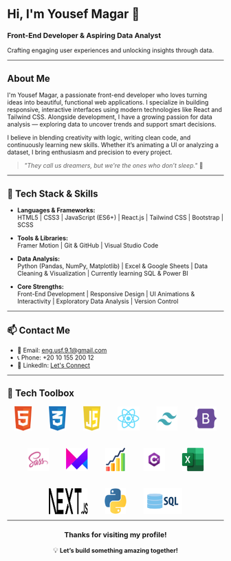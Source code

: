 # Hi, I'm Yousef Magar 👋

### Front-End Developer & Aspiring Data Analyst  
Crafting engaging user experiences and unlocking insights through data.

---

## About Me

I'm Yousef Magar, a passionate front-end developer who loves turning ideas into beautiful, functional web applications. I specialize in building responsive, interactive interfaces using modern technologies like React and Tailwind CSS. Alongside development, I have a growing passion for data analysis — exploring data to uncover trends and support smart decisions.

I believe in blending creativity with logic, writing clean code, and continuously learning new skills. Whether it’s animating a UI or analyzing a dataset, I bring enthusiasm and precision to every project.

> _"They call us dreamers, but we're the ones who don’t sleep."_ 🌙

---

## 🧰 Tech Stack & Skills

- **Languages & Frameworks:**  
  HTML5 | CSS3 | JavaScript (ES6+) | React.js | Tailwind CSS | Bootstrap | SCSS

- **Tools & Libraries:**  
  Framer Motion | Git & GitHub | Visual Studio Code

- **Data Analysis:**  
  Python (Pandas, NumPy, Matplotlib) | Excel & Google Sheets | Data Cleaning & Visualization | Currently learning SQL & Power BI

- **Core Strengths:**  
  Front-End Development | Responsive Design | UI Animations & Interactivity | Exploratory Data Analysis | Version Control

---

## 📫 Contact Me

- 📧 Email: eng.usf.9.1@gmail.com  
- 📞 Phone: +20 10 155 200 12  
- 🔗 LinkedIn: [Let's Connect](https://linkedin.com/in/yourprofile)

---

## 🧰 Tech Toolbox

<div style="display: flex; flex-wrap: wrap; justify-content: center; gap: 40px; width: 100%;">

  <img src="./html-1.svg" alt="HTML5" title="HTML5" width="40px" />
  <img src="./css-3.svg" alt="CSS3" title="CSS3" width="40px" />
  <img src="./javascript-1.svg" alt="JavaScript" title="JavaScript" width="40px" />
  <img src="./react-2.svg" alt="React" title="React" width="50px" />
  <img src="./tailwind-svgrepo-com.svg" alt="Tailwind CSS" title="Tailwind CSS" width="50px" />
  <img src="./bootstrap-svgrepo-com.svg" alt="Bootstrap" title="Bootstrap" width="50px" />
  <img src="./sass_logo_sass_icon.png" alt="SCSS/SASS" title="SCSS/SASS" width="50px" />
  <img src="./Framer-Motion.png" alt="Framer Motion" title="Framer Motion" width="50px" />
  <img src="./stas.png" alt="Statistics" title="Statistics" width="50px" />
  <img src="./Csharp_Logo.png" alt="C#" title="C#" width="50px" />
  <img src="./Microsoft_Office.png" alt="Microsoft Excel" title="Microsoft Excel" width="50px" />
  <img src="./Next.js.png" alt="Next.js" title="Next.js" width="90px" />
  <img src="./python.png" alt="Python" title="Python" width="50px" />
  <img src="./sql.webp" alt="SQL" title="SQL" width="90px" />

</div>

---
<div align="center">

### Thanks for visiting my profile!  
<span style="font-size: 1.2em;">💡</span> <strong>Let’s build something amazing together!</strong>

</div>


